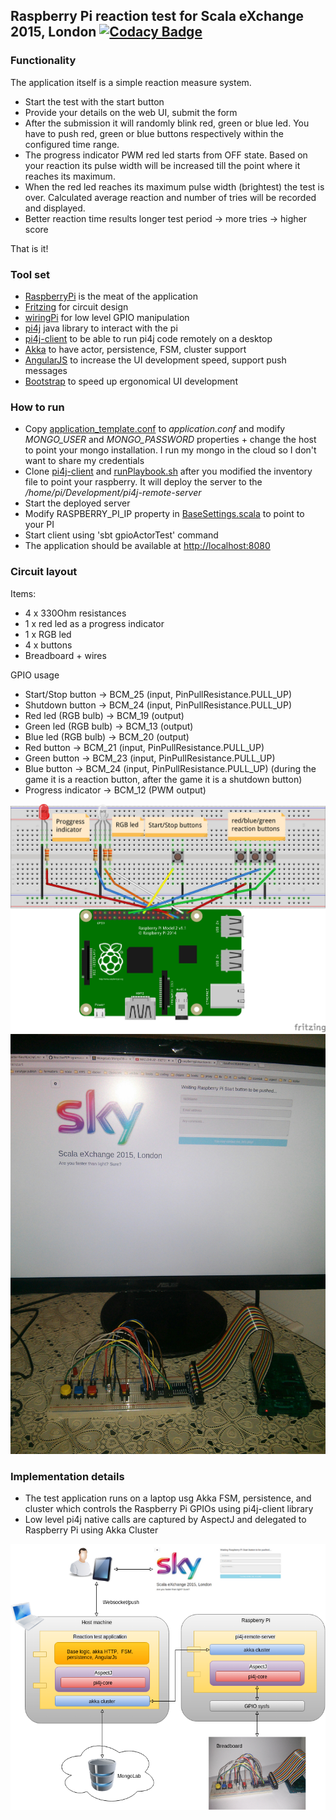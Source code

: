 ## Raspberry Pi reaction test for Scala eXchange 2015, London [![Codacy Badge](https://api.codacy.com/project/badge/grade/2bdf2ea380b24871b9f52d878005a87b)](https://www.codacy.com/app/krisztian-lachata/raspberrypi-reaction-test)

### Functionality
The application itself is a simple reaction measure system. 
- Start the test with the start button
- Provide your details on the web UI, submit the form
- After the submission it will randomly blink red, green or blue led. You have to push red, green or blue buttons respectively within the configured time range. 
- The progress indicator PWM red led starts from OFF state. Based on your reaction its pulse width will be increased till the point where it reaches its maximum. 
- When the red led reaches its maximum pulse width (brightest) the test is over. Calculated average reaction and number of tries will be recorded and displayed.
- Better reaction time results longer test period -> more tries -> higher score

That is it!
  
### Tool set
- [RaspberryPi](https://www.raspberrypi.org/products/raspberry-pi-2-model-b/) is the meat of the application
- [Fritzing](http://fritzing.org/home/) for circuit design
- [wiringPi](http://wiringpi.com/) for low level GPIO manipulation
- [pi4j](http://pi4j.com/) java library to interact with the pi
- [pi4j-client](http://github.com/lachata/pi4j-client) to be able to run pi4j code remotely on a desktop
- [Akka](http://doc.akka.io/docs/akka/2.4.0/scala.html?_ga=1.247924037.378696074.1444496540) to have actor, persistence, FSM, cluster support
- [AngularJS](https://angularjs.org/) to increase the UI development speed, support push messages
- [Bootstrap](http://getbootstrap.com/) to speed up ergonomical UI development

### How to run
- Copy [application_template.conf](actor/src/main/resources/application_template.conf) to *application.conf* and modify *MONGO_USER* and *MONGO_PASSWORD* properties + change the host to point your mongo installation. I run my mongo in the cloud so I don't want to share my credentials
- Clone [pi4j-client](https://github.com/lachatak/pi4j-client) and [runPlaybook.sh](https://github.com/lachatak/pi4j-client/blob/master/remote-server/runPlaybook.sh) after you modified the inventory file to point your raspberry. It will deploy the server to the */home/pi/Development/pi4j-remote-server*
- Start the deployed server
- Modify RASPBERRY_PI_IP property in [BaseSettings.scala](project/BaseSettings.scala) to point to your PI
- Start client using 'sbt gpioActorTest' command
- The application should be available at [http://localhost:8080](http://localhost:8080)
 
### Circuit layout
Items:
- 4 x 330Ohm resistances
- 1 x red led as a progress indicator
- 1 x RGB led
- 4 x buttons
- Breadboard + wires

GPIO usage
- Start/Stop button -> BCM_25 (input, PinPullResistance.PULL_UP)
- Shutdown button -> BCM_24 (input, PinPullResistance.PULL_UP)
- Red led (RGB bulb) -> BCM_19 (output)
- Green led (RGB bulb) -> BCM_13 (output)
- Blue led (RGB bulb) -> BCM_20 (output)
- Red button -> BCM_21 (input, PinPullResistance.PULL_UP)
- Green button -> BCM_23 (input, PinPullResistance.PULL_UP)
- Blue button -> BCM_24 (input, PinPullResistance.PULL_UP) (during the game it is a reaction button, after the game it is a shutdown button)
- Progress indicator -> BCM_12 (PWM output)

<img src="docs/reaction_bb.jpg" width="800px"/>

<img src="docs/real.jpg" width="600px"/>

### Implementation details
- The test application runs on a laptop usg Akka FSM, persistence, and cluster which controls the Raspberry Pi GPIOs using pi4j-client library
- Low level pi4j native calls are captured by AspectJ and delegated to Raspberry Pi using Akka Cluster

![Alt text](docs/architecture.png?raw=true "Architecture")


